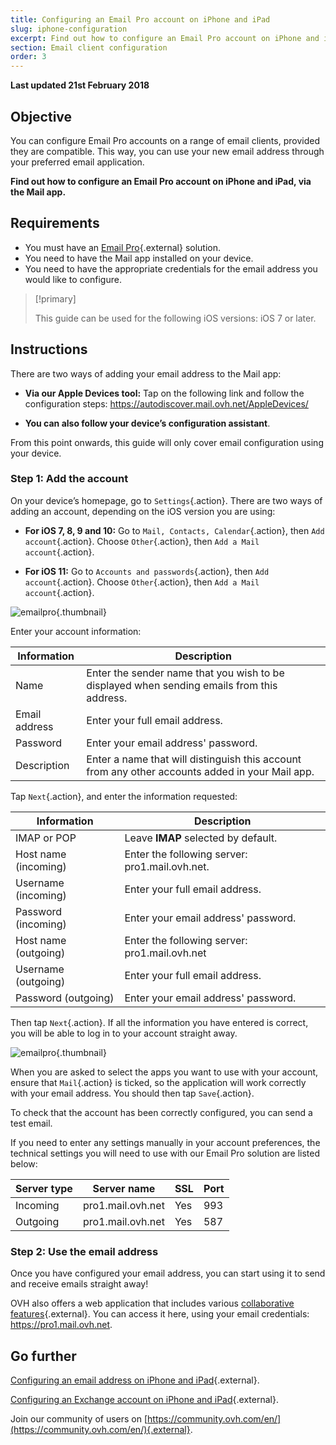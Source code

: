 ```yaml
---
title: Configuring an Email Pro account on iPhone and iPad
slug: iphone-configuration
excerpt: Find out how to configure an Email Pro account on iPhone and iPad, via the Mail app
section: Email client configuration
order: 3
---
```


**Last updated 21st February 2018**

## Objective

You can configure Email Pro accounts on a range of email clients, provided they are compatible. This way, you can use your new email address through your preferred email application.

**Find out how to configure an Email Pro account on iPhone and iPad, via the Mail app.**

## Requirements

- You must have an [Email Pro](https://www.ovh.co.uk/emails/email-pro/){.external} solution.
- You need to have the Mail app installed on your device.
- You need to have the appropriate credentials for the email address you would like to configure.

> [!primary]
>
> This guide can be used for the following iOS versions: iOS 7 or later.
>

## Instructions

There are two ways of adding your email address to the Mail app:

- **Via our Apple Devices tool:** Tap on the following link and follow the configuration steps:  <https://autodiscover.mail.ovh.net/AppleDevices/>

- **You can also follow your device’s configuration assistant**.

From this point onwards, this guide will only cover email configuration using your device.

### Step 1: Add the account

On your device’s homepage, go to `Settings`{.action}. There are two ways of adding an account, depending on the iOS version you are using:

- **For iOS 7, 8, 9 and 10:** Go to `Mail, Contacts, Calendar`{.action}, then `Add account`{.action}. Choose `Other`{.action}, then `Add a Mail account`{.action}.

- **For iOS 11:** Go to `Accounts and passwords`{.action}, then `Add account`{.action}. Choose `Other`{.action}, then `Add a Mail account`{.action}.

![emailpro](images/configuration-mail-ios-step1.png){.thumbnail}

Enter your account information:

|Information|Description|
|---|---|
|Name|Enter the sender name that you wish to be displayed when sending emails from this address.|
|Email address|Enter your full email address.|
|Password|Enter your email address' password.|
|Description|Enter a name that will distinguish this account from any other accounts added in your Mail app.|

Tap `Next`{.action}, and enter the information requested:

|Information|Description|
|---|---|
|IMAP or POP|Leave **IMAP** selected by default.|
|Host name (incoming)|Enter the following server: pro1.mail.ovh.net.|
|Username (incoming)|Enter your full email address.|
|Password (incoming)|Enter your email address' password.|  
|Host name (outgoing)|Enter the following server: pro1.mail.ovh.net|
|Username (outgoing)|Enter your full email address.|
|Password (outgoing)|Enter your email address' password.|

Then tap `Next`{.action}. If all the information you have entered is correct, you will be able to log in to your account straight away.

![emailpro](images/configuration-mail-ios-step2.png){.thumbnail}

When you are asked to select the apps you want to use with your account, ensure that `Mail`{.action} is ticked, so the application will work correctly with your email address. You should then tap `Save`{.action}.

To check that the account has been correctly configured, you can send a test email.

If you need to enter any settings manually in your account preferences, the technical settings you will need to use with our Email Pro solution are listed below:

|Server type|Server name|SSL|Port|
|---|---|---|---|
|Incoming|pro1.mail.ovh.net|Yes|993|
|Outgoing|pro1.mail.ovh.net|Yes|587|

### Step 2: Use the email address

Once you have configured your email address, you can start using it to send and receive emails straight away!

OVH also offers a web application that includes various [collaborative features](https://www.ovh.co.uk/emails/){.external}. You can access it here, using your email credentials: <https://pro1.mail.ovh.net>.

## Go further

[Configuring an email address on iPhone and iPad](https://docs.ovh.com/gb/en/emails/email_hosting_iphone_ios_91_configuration/){.external}.

[Configuring an Exchange account on iPhone and iPad](https://docs.ovh.com/gb/en/microsoft-collaborative-solutions/exchange_2013_how_to_configure_on_ios_iphoneipad/){.external}.

Join our community of users on [https://community.ovh.com/en/](https://community.ovh.com/en/){.external}.